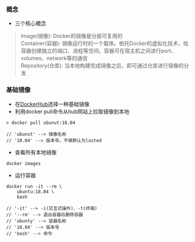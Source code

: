 ### 概念
+ 三个核心概念
> Image(镜像): Docker的镜像是分层可复用的<br/>
> Container(容器): 镜像运行时的一个载体。依托Docker的虚拟化技术，给容器创建独立的端口、进程等空间。容器可在宿主机之间进行port、volumes、network等的通信<br/>
> Repository(仓库): 当本地构建完成镜像之后，即可通过仓库进行镜像的分发<br/>

### 基础镜像
+ 在[DockerHub](https://hub.docker.com/ "DockerHub 官网")选择一种基础镜像
+ 利用docker pull命令从hub网站上拉取镜像到本地
```shell
> docker pull ubunut:18.04

// 'ubunut' --> 镜像名称
// '18.04' --> 版本号，不填默认为lasted
```
+ 查看所有本地镜像
```shell
docker images
```
+ 运行容器
```shell
docker run -it --rm \
    ubuntu:18.04 \
    bash

// '-it' --> -i(交互式操作)、-t(终端)
// '--rm' --> 退出容器后删除容器
// 'ubunty' --> 容器名称
// '18.04' --> 版本号
// 'bash' --> 命令
```